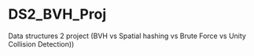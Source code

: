 # DS2_BVH_Proj
 Data structures 2 project (BVH vs Spatial hashing vs Brute Force vs Unity Collision Detection))
